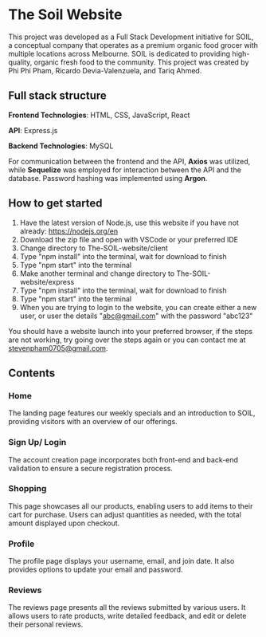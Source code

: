 # The Soil Website
This project was developed as a Full Stack Development initiative for SOIL, a conceptual company that operates as a premium organic food grocer with multiple locations across Melbourne. SOIL is dedicated to providing high-quality, organic fresh food to the community. This project was created by Phi Phi Pham, Ricardo Devia-Valenzuela, and Tariq Ahmed.

## Full stack structure
**Frontend Technologies**: HTML, CSS, JavaScript, React

**API**: Express.js

**Backend Technologies**: MySQL

For communication between the frontend and the API, **Axios** was utilized, while **Sequelize** was employed for interaction between the API and the database. Password hashing was implemented using **Argon**.

## How to get started
1. Have the latest version of Node.js, use this website if you have not already: https://nodejs.org/en
2. Download the zip file and open with VSCode or your preferred IDE
3. Change directory to The-SOIL-website/client
4. Type "npm install" into the terminal, wait for download to finish
5. Type "npm start" into the terminal
6. Make another terminal and change directory to The-SOIL-website/express
7. Type "npm install" into the terminal, wait for download to finish
8. Type "npm start" into the terminal
9. When you are trying to login to the website, you can create either a new user, or user the details "abc@gmail.com" with the password "abc123"

You should have a website launch into your preferred browser, if the steps are not working, try going over the steps again or you can contact me at stevenpham0705@gmail.com.
## Contents
### Home 
The landing page features our weekly specials and an introduction to SOIL, providing visitors with an overview of our offerings.

### Sign Up/ Login 
The account creation page incorporates both front-end and back-end validation to ensure a secure registration process.

### Shopping
This page showcases all our products, enabling users to add items to their cart for purchase. Users can adjust quantities as needed, with the total amount displayed upon checkout.

### Profile
The profile page displays your username, email, and join date. It also provides options to update your email and password.

### Reviews 
The reviews page presents all the reviews submitted by various users. It allows users to rate products, write detailed feedback, and edit or delete their personal reviews.


